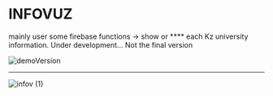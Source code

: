 # INFOVUZ


mainly user some firebase functions -> show or **** each Kz university information. Under development...
Not the final version

![demoVersion](https://user-images.githubusercontent.com/44582949/79123873-ec4cc800-7dbc-11ea-8603-ac02c2e41b13.gif)
********************************************************************************************************************************************

![infov (1)](https://user-images.githubusercontent.com/44582949/80858767-47b3fc80-8c7d-11ea-8e39-10f3d1318fe7.gif)
